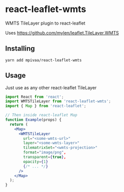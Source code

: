 # react-leaflet-wmts

WMTS TileLayer plugin to react-leaflet

Uses https://github.com/mylen/leaflet.TileLayer.WMTS

## Installing

    yarn add mpivaa/react-leaflet-wmts

## Usage

Just use as any other react-leaflet TileLayer

```jsx
import React from 'react';
import WMTSTileLayer from 'react-leaflet-wmts';
import { Map } from 'react-leaflet';

// Then inside react-leaflet Map
function Example(props) {
  return (
    <Map>
      <WMTSTileLayer
        url="<some-wmts-url>"
        layer="<some-wmts-layer>"
        tilematrixSet="<wmts-projection>"
        format="image/png",
        transparent={true},
        opacity={1}
        {/* ... */}
      />
    </Map>
  );
}
```
